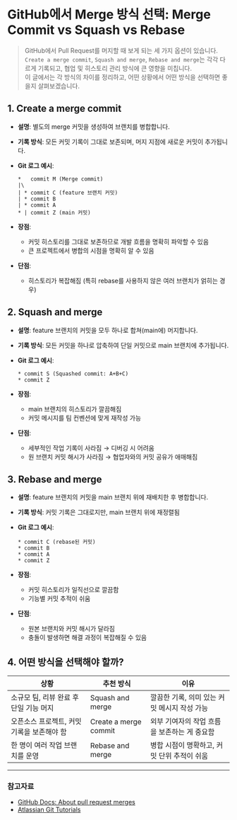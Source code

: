 # GitHub에서 Merge 방식 선택: Merge Commit vs Squash vs Rebase

> GitHub에서 Pull Request를 머지할 때 보게 되는 세 가지 옵션이 있습니다.  
> `Create a merge commit`, `Squash and merge`, `Rebase and merge`는 각각 다르게 기록되고, 협업 및 히스토리 관리 방식에 큰 영향을 미칩니다.  
> 이 글에서는 각 방식의 차이를 정리하고, 어떤 상황에서 어떤 방식을 선택하면 좋을지 살펴보겠습니다.  

## 1. Create a merge commit

* **설명**: 별도의 merge 커밋을 생성하여 브랜치를 병합합니다.
* **기록 방식**: 모든 커밋 기록이 그대로 보존되며, 머지 지점에 새로운 커밋이 추가됩니다.
* **Git 로그 예시**:

  ```
  *   commit M (Merge commit)
  |\  
  | * commit C (feature 브랜치 커밋)
  | * commit B
  | * commit A
  * | commit Z (main 커밋)
  ```
* **장점**:

  * 커밋 히스토리를 그대로 보존하므로 개발 흐름을 명확히 파악할 수 있음
  * 큰 프로젝트에서 병합의 시점을 명확히 알 수 있음
* **단점**:

  * 히스토리가 복잡해짐 (특히 rebase를 사용하지 않은 여러 브랜치가 얽히는 경우)

## 2. Squash and merge

* **설명**: feature 브랜치의 커밋을 모두 하나로 합쳐(main에) 머지합니다.
* **기록 방식**: 모든 커밋을 하나로 압축하여 단일 커밋으로 main 브랜치에 추가됩니다.
* **Git 로그 예시**:

  ```
  * commit S (Squashed commit: A+B+C)
  * commit Z
  ```
* **장점**:

  * main 브랜치의 히스토리가 깔끔해짐
  * 커밋 메시지를 팀 컨벤션에 맞게 재작성 가능
* **단점**:

  * 세부적인 작업 기록이 사라짐 → 디버깅 시 어려움
  * 원 브랜치 커밋 해시가 사라짐 → 협업자와의 커밋 공유가 애매해짐

## 3. Rebase and merge

* **설명**: feature 브랜치의 커밋을 main 브랜치 위에 재배치한 후 병합합니다.
* **기록 방식**: 커밋 기록은 그대로지만, main 브랜치 위에 재정렬됨
* **Git 로그 예시**:

  ```
  * commit C (rebase된 커밋)
  * commit B
  * commit A
  * commit Z
  ```
* **장점**:

  * 커밋 히스토리가 일직선으로 깔끔함
  * 기능별 커밋 추적이 쉬움
* **단점**:

  * 원본 브랜치와 커밋 해시가 달라짐
  * 충돌이 발생하면 해결 과정이 복잡해질 수 있음

## 4. 어떤 방식을 선택해야 할까?

| 상황                       | 추천 방식                 | 이유                         |
| ------------------------ | --------------------- | -------------------------- |
| 소규모 팀, 리뷰 완료 후 단일 기능 머지  | Squash and merge      | 깔끔한 기록, 의미 있는 커밋 메시지 작성 가능 |
| 오픈소스 프로젝트, 커밋 기록을 보존해야 함 | Create a merge commit | 외부 기여자의 작업 흐름을 보존하는 게 중요함  |
| 한 명이 여러 작업 브랜치를 운영       | Rebase and merge      | 병합 시점이 명확하고, 커밋 단위 추적이 쉬움  |

---

### 참고자료

* [GitHub Docs: About pull request merges](https://docs.github.com/en/pull-requests/collaborating-with-pull-requests/working-with-pull-requests/about-pull-request-merges)
* [Atlassian Git Tutorials](https://www.atlassian.com/git/tutorials/merging-vs-rebasing)

